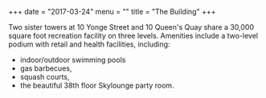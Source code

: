 +++
date = "2017-03-24"
menu = ""
title = "The Building"
+++
Two sister towers at 10 Yonge Street and 10 Queen's Quay share a 30,000 square foot recreation facility on three levels. Amenities include a two-level podium with retail and health facilities, including:
* indoor/outdoor swimming pools
* gas barbecues, 
* squash courts, 
* the beautiful 38th floor Skylounge party room.
